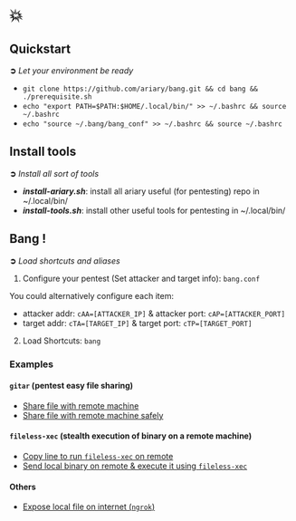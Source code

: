 # 💥

## Quickstart
**➲** *Let your environment be ready*
* `git clone https://github.com/ariary/bang.git && cd bang && ./prerequisite.sh`
* `echo "export PATH=$PATH:$HOME/.local/bin/" >> ~/.bashrc && source ~/.bashrc`
* `echo "source ~/.bang/bang_conf" >> ~/.bashrc && source ~/.bashrc`

## Install tools
**➲** *Install all sort of tools*
* ***install-ariary.sh***: install all ariary useful (for pentesting) repo in ~/.local/bin/
* ***install-tools.sh***: install other useful tools for pentesting in ~/.local/bin/

## Bang !
**➲** *Load shortcuts and aliases*
1. Configure your pentest (Set attacker and target info): `bang.conf`

You could alternatively configure each item:
 * attacker addr: `cAA=[ATTACKER_IP]` & attacker port: `cAP=[ATTACKER_PORT]` 
 * target addr: `cTA=[TARGET_IP]` & target port: `cTP=[TARGET_PORT]`

2. Load Shortcuts: `bang`

### Examples

#### `gitar` (pentest easy file sharing)

* [Share file with remote machine](https://github.com/ariary/bang/blob/main/EXAMPLES.md#share-files)
* [Share file with remote machine safely](https://github.com/ariary/bang/blob/main/EXAMPLES.md#share-files-safely)

#### `fileless-xec` (stealth execution of binary on a remote machine)

* [Copy line to run `fileless-xec` on remote](https://github.com/ariary/bang/blob/main/EXAMPLES.md#copy-line-to-launch-fieleless-xec-stealth-dropper)
* [Send local binary on remote & execute it using `fileless-xec`](https://github.com/ariary/bang/blob/main/EXAMPLES.md#send-a-local-file-to-remote-fileless-xec-to-stealthy-run-it)

#### Others

* [Expose local file on internet (`ngrok`)](https://github.com/ariary/bang/blob/main/EXAMPLES.md#expose-local-file-on-internet)
